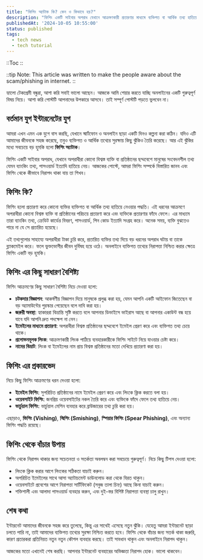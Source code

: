```yaml
---
title: "ফিশিং অ্যাটাক কি? কেন ও কিভাবে হয়?"
description: "ফিশিং একটি সাইবার অপরাধ যেখানে আক্রমণকারী প্রতারণার মাধ্যমে ব্যক্তিগত বা আর্থিক তথ্য হাতিয়ে নেয়।"
publishedAt: '2024-10-05 10:55:00'
status: published
tags:
  - tech news
  - tech tutorial
---
```


::Toc
::

::tip
Note: This article was written to make the people aware about the scam/phishing in internet.
::

হ্যালো টেকপ্রেমী বন্ধুরা, আশা করি সবাই ভালো আছেন। আজকে আমি শেয়ার করতে যাচ্ছি অনলাইনের একটি গুরুত্বপূর্ণ বিষয় নিয়ে। আশা করি পোস্টটি আপনাদের উপকারে আসবে। তাই সম্পূর্ণ পোস্টটি পড়তে ভুলবেন না।

## বর্তমান যুগ ইন্টারনেটের যুগ

আমরা এখন এমন এক যুগে বাস করছি, যেখানে স্মার্টফোন ও অনলাইন ছাড়া একটি দিনও কল্পনা করা কঠিন। যদিও এটি আমাদের জীবনকে সহজ করেছে, তবুও ব্যক্তিগত ও আর্থিক তথ্যের সুরক্ষায় কিছু ঝুঁকিও তৈরি করেছে। আর এই ঝুঁকির মধ্যে সবচেয়ে বড় হুমকি হলো **ফিশিং অ্যাটাক**।

ফিশিং একটি সাইবার অপরাধ, যেখানে অপরাধীরা কোনো বিশ্বস্ত ব্যক্তি বা প্রতিষ্ঠানের ছদ্মবেশে মানুষের সংবেদনশীল তথ্য যেমন ব্যাংকিং তথ্য, পাসওয়ার্ড ইত্যাদি হাতিয়ে নেয়। আজকের পোস্টে, আমরা ফিশিং সম্পর্কে বিস্তারিত জানব এবং ফিশিং থেকে কীভাবে নিরাপদ থাকা যায় তা শিখব।

## ফিশিং কি?

ফিশিং হলো প্রতারণা করে কোনো ব্যক্তির ব্যক্তিগত বা আর্থিক তথ্য হাতিয়ে নেওয়ার পদ্ধতি। এই ধরনের আক্রমণে অপরাধীরা কোনো বিশ্বস্ত ব্যক্তি বা প্রতিষ্ঠানের পরিচয়ে প্রতারণা করে এবং ব্যক্তিকে প্রতারণার ফাঁদে ফেলে। এর মাধ্যমে তারা ব্যাংকিং তথ্য, ক্রেডিট কার্ডের বিবরণ, পাসওয়ার্ড, পিন কোড ইত্যাদি সংগ্রহ করে। অনেক সময়, ব্যক্তি বুঝতেও পারে না যে সে প্রতারিত হয়েছে।

এই তথ্যগুলোর সাহায্যে অপরাধীরা টাকা চুরি করে, প্রতারিত ব্যক্তির তথ্য দিয়ে বড় ধরনের অপরাধ ঘটায় বা তাকে ব্ল্যাকমেইল করে। ফলে ভুক্তভোগীর জীবন দুর্বিষহ হয়ে ওঠে। অনলাইনে ব্যক্তিগত তথ্যের নিরাপত্তা নিশ্চিত করার ক্ষেত্রে ফিশিং একটি বড় হুমকি।

## ফিশিং এর কিছু সাধারণ বৈশিষ্ট্য

ফিশিং আক্রমণের কিছু সাধারণ বৈশিষ্ট্য নিচে দেওয়া হলো:

* **চটকদার বিজ্ঞাপন**: আকর্ষণীয় বিজ্ঞাপন দিয়ে মানুষকে প্রলুব্ধ করা হয়, যেমন আপনি একটি আইফোন জিতেছেন বা বড় অ্যামাউন্টের পুরস্কার পেয়েছেন বলে দাবি করা হয়।
* **জরুরী অবস্থা**: হ্যাকাররা বিভ্রান্তি সৃষ্টি করতে বলে আপনার ডিভাইসে ভাইরাস আছে বা আপনার একাউন্ট বন্ধ হয়ে যাবে যদি আপনি দ্রুত পদক্ষেপ না নেন।
* **ইমেইলের মাধ্যমে প্রতারণা**: অপরাধীরা বিশ্বস্ত প্রতিষ্ঠানের ছদ্মবেশে ইমেইল প্রেরণ করে এবং ব্যক্তিগত তথ্য চেয়ে থাকে।
* **প্রলোভনমূলক লিংক**: আক্রমণকারী লিংক পাঠিয়ে ব্যবহারকারীকে ফিশিং সাইটে নিয়ে যাওয়ার চেষ্টা করে।
* **নামের বিভ্রাট**: লিংক বা ইমেইলের নাম প্রায় বিশ্বস্ত প্রতিষ্ঠানের মতো দেখিয়ে প্রতারণা করা হয়।

## ফিশিং এর প্রকারভেদ

নিচে কিছু ফিশিং আক্রমণের ধরন দেওয়া হলো:

* **ইমেইল ফিশিং**: সুপরিচিত প্রতিষ্ঠানের নামে ইমেইল প্রেরণ করে এবং লিংকে ক্লিক করতে বলা হয়।
* **ওয়েবসাইট ফিশিং**: জনপ্রিয় ওয়েবসাইটের নকল তৈরি করে এবং ব্যক্তিকে ফাঁদে ফেলে তথ্য হাতিয়ে নেয়।
* **ভার্চুয়াল ফিশিং**: ভার্চুয়াল মেশিন ব্যবহার করে ব্রাউজারের তথ্য চুরি করা হয়।

এছাড়াও, **ভিশিং (Vishing)**, **স্মিশিং (Smishing)**, **স্পিয়ার ফিশিং (Spear Phishing)**, এবং অন্যান্য ফিশিং পদ্ধতি রয়েছে।

## ফিশিং থেকে বাঁচার উপায়

ফিশিং থেকে নিরাপদ থাকার জন্য সচেতনতা ও সতর্কতা অবলম্বন করা সবচেয়ে গুরুত্বপূর্ণ। নিচে কিছু টিপস দেওয়া হলো:

* লিংকে ক্লিক করার আগে লিংকের সঠিকতা যাচাই করুন।
* অপরিচিত ইমেইলের সাথে আসা অ্যাটাচমেন্ট ডাউনলোড করা থেকে বিরত থাকুন।
* ওয়েবসাইটে প্রবেশের আগে নিরাপত্তা সার্টিফিকেট (সবুজ তালা চিহ্ন) আছে কিনা যাচাই করুন।
* শক্তিশালী এবং আলাদা পাসওয়ার্ড ব্যবহার করুন, এবং দুই-স্তর বিশিষ্ট নিরাপত্তা ব্যবস্থা চালু রাখুন।

## শেষ কথা

ইন্টারনেট আমাদের জীবনকে সহজ করে তুলেছে, কিন্তু এর সাথেই এসেছে নতুন ঝুঁকি। যেহেতু আমরা ইন্টারনেট ছাড়া চলতে পারি না, তাই আমাদের ব্যক্তিগত তথ্যের সুরক্ষা নিশ্চিত করতে হবে। ফিশিং থেকে বাঁচার জন্য সতর্ক থাকা জরুরি, কারণ প্রতারকরা প্রতিনিয়ত নতুন নতুন কৌশল ব্যবহার করছে। তাই সাবধান থাকুন এবং অনলাইনে নিরাপদ থাকুন।

আজকের মতো এখানেই শেষ করছি। আপনার ইন্টারনেট ব্যবহারের অভিজ্ঞতা নিরাপদ হোক। ভালো থাকবেন।

